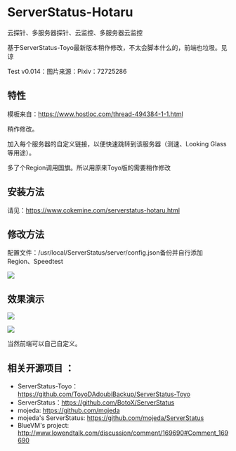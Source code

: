 # ServerStatus-Hotaru
云探针、多服务器探针、云监控、多服务器云监控

基于ServerStatus-Toyo最新版本稍作修改，不太会脚本什么的，前端也垃圾。见谅

Test v0.014：图片来源：Pixiv：72725286

## 特性

模板来自：<https://www.hostloc.com/thread-494384-1-1.html>

稍作修改。

加入每个服务器的自定义链接，以便快速跳转到该服务器（测速、Looking Glass等用途）。

多了个Region调用国旗。所以用原来Toyo版的需要稍作修改

## 安装方法

请见：https://www.cokemine.com/serverstatus-hotaru.html

## 修改方法

配置文件：/usr/local/ServerStatus/server/config.json备份并自行添加Region、Speedtest

![](https://i.loli.net/2019/02/07/5c5bca12df8b0.png)


## 效果演示

![](https://i.loli.net/2019/04/05/5ca74fb05338f.png)

![](https://i.loli.net/2019/04/05/5ca74fc86db96.png)

当然前端可以自己自定义。

## 相关开源项目 ： 
* ServerStatus-Toyo：https://github.com/ToyoDAdoubiBackup/ServerStatus-Toyo
* ServerStatus：https://github.com/BotoX/ServerStatus
* mojeda: https://github.com/mojeda 
* mojeda's ServerStatus: https://github.com/mojeda/ServerStatus
* BlueVM's project: http://www.lowendtalk.com/discussion/comment/169690#Comment_169690
